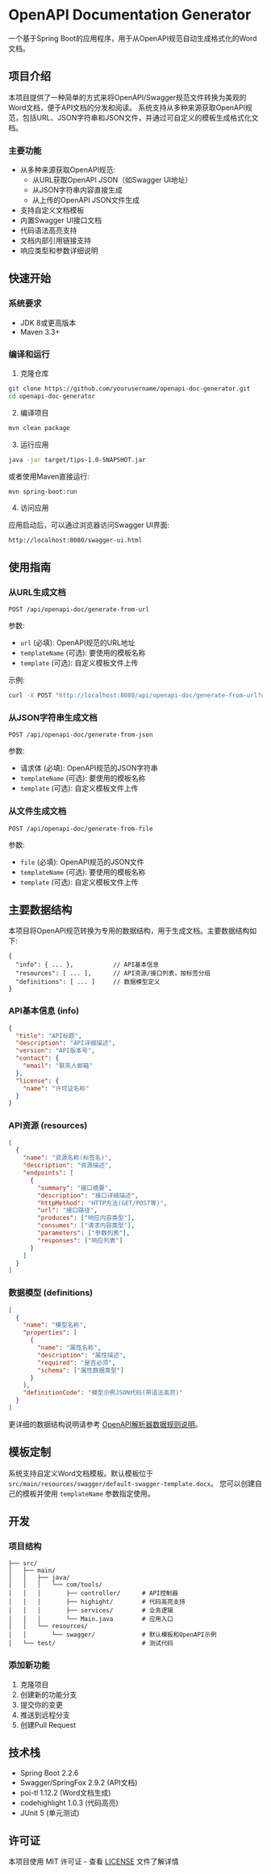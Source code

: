 # OpenAPI Documentation Generator

一个基于Spring Boot的应用程序，用于从OpenAPI规范自动生成格式化的Word文档。

## 项目介绍

本项目提供了一种简单的方式来将OpenAPI/Swagger规范文件转换为美观的Word文档，便于API文档的分发和阅读。
系统支持从多种来源获取OpenAPI规范，包括URL、JSON字符串和JSON文件，并通过可自定义的模板生成格式化文档。

### 主要功能

- 从多种来源获取OpenAPI规范:
  - 从URL获取OpenAPI JSON（如Swagger UI地址）
  - 从JSON字符串内容直接生成
  - 从上传的OpenAPI JSON文件生成
- 支持自定义文档模板
- 内置Swagger UI接口文档
- 代码语法高亮支持
- 文档内部引用链接支持
- 响应类型和参数详细说明

## 快速开始

### 系统要求

- JDK 8或更高版本
- Maven 3.3+

### 编译和运行

1. 克隆仓库

```bash
git clone https://github.com/yourusername/openapi-doc-generator.git
cd openapi-doc-generator
```

2. 编译项目

```bash
mvn clean package
```

3. 运行应用

```bash
java -jar target/tips-1.0-SNAPSHOT.jar
```

或者使用Maven直接运行:

```bash
mvn spring-boot:run
```

4. 访问应用

应用启动后，可以通过浏览器访问Swagger UI界面:

```
http://localhost:8080/swagger-ui.html
```

## 使用指南

### 从URL生成文档

```
POST /api/openapi-doc/generate-from-url
```

参数:
- `url` (必填): OpenAPI规范的URL地址
- `templateName` (可选): 要使用的模板名称
- `template` (可选): 自定义模板文件上传

示例:
```bash
curl -X POST "http://localhost:8080/api/openapi-doc/generate-from-url?url=https://petstore.swagger.io/v2/swagger.json" -H "accept: application/octet-stream" -o openapi-doc.docx
```

### 从JSON字符串生成文档

```
POST /api/openapi-doc/generate-from-json
```

参数:
- 请求体 (必填): OpenAPI规范的JSON字符串
- `templateName` (可选): 要使用的模板名称
- `template` (可选): 自定义模板文件上传

### 从文件生成文档

```
POST /api/openapi-doc/generate-from-file
```

参数:
- `file` (必填): OpenAPI规范的JSON文件
- `templateName` (可选): 要使用的模板名称
- `template` (可选): 自定义模板文件上传

## 主要数据结构

本项目将OpenAPI规范转换为专用的数据结构，用于生成文档。主要数据结构如下:

```
{
  "info": { ... },           // API基本信息
  "resources": [ ... ],      // API资源/接口列表，按标签分组
  "definitions": [ ... ]     // 数据模型定义
}
```

### API基本信息 (info)

```json
{
  "title": "API标题",
  "description": "API详细描述",
  "version": "API版本号",
  "contact": {
    "email": "联系人邮箱"
  },
  "license": {
    "name": "许可证名称"
  }
}
```

### API资源 (resources)

```json
[
  {
    "name": "资源名称(标签名)",
    "description": "资源描述",
    "endpoints": [
      {
        "summary": "接口摘要",
        "description": "接口详细描述",
        "httpMethod": "HTTP方法(GET/POST等)",
        "url": "接口路径",
        "produces": ["响应内容类型"],
        "consumes": ["请求内容类型"],
        "parameters": ["参数列表"],
        "responses": ["响应列表"]
      }
    ]
  }
]
```

### 数据模型 (definitions)

```json
[
  {
    "name": "模型名称",
    "properties": [
      {
        "name": "属性名称",
        "description": "属性描述",
        "required": "是否必须",
        "schema": ["属性数据类型"]
      }
    ],
    "definitionCode": "模型示例JSON代码(带语法高亮)"
  }
]
```

更详细的数据结构说明请参考 [OpenAPI解析器数据规则说明](OpenAPI_PARSER_README.md)。

## 模板定制

系统支持自定义Word文档模板。默认模板位于 `src/main/resources/swagger/default-swagger-template.docx`。
您可以创建自己的模板并使用 `templateName` 参数指定使用。

## 开发

### 项目结构

```
├── src/
│   ├── main/
│   │   ├── java/
│   │   │   └── com/tools/
│   │   │       ├── controller/      # API控制器
│   │   │       ├── highight/        # 代码高亮支持
│   │   │       ├── services/        # 业务逻辑
│   │   │       └── Main.java        # 应用入口
│   │   └── resources/
│   │       └── swagger/             # 默认模板和OpenAPI示例
│   └── test/                        # 测试代码
```

### 添加新功能

1. 克隆项目
2. 创建新的功能分支
3. 提交你的变更
4. 推送到远程分支
5. 创建Pull Request

## 技术栈

- Spring Boot 2.2.6
- Swagger/SpringFox 2.9.2 (API文档)
- poi-tl 1.12.2 (Word文档生成)
- codehighlight 1.0.3 (代码高亮)
- JUnit 5 (单元测试)

## 许可证

本项目使用 MIT 许可证 - 查看 [LICENSE](LICENSE) 文件了解详情 